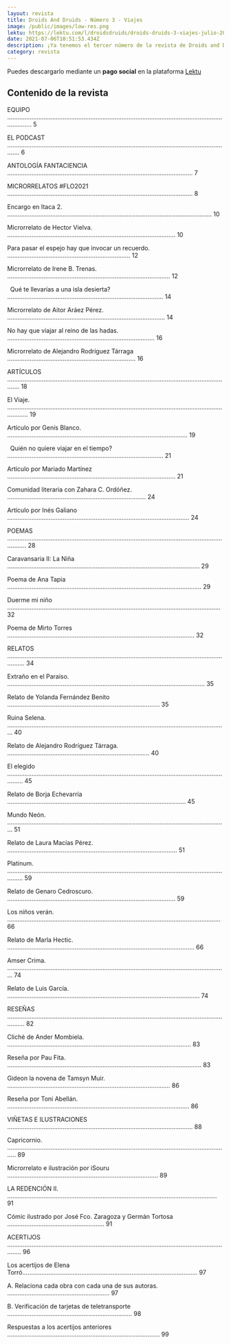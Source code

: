 ```yaml
---
layout: revista
title: Droids And Druids - Número 3 - Viajes
image: /public/images/low-res.png
lektu: https://lektu.com/l/droidsdruids/droids-druids-3-viajes-julio-2021/18173
date: 2021-07-06T10:51:53.434Z
description: ¡Ya tenemos el tercer número de la revista de Droids and Druids!
category: revista
---
```

Puedes descargarlo mediante un **pago social** en la plataforma [Lektu](https://lektu.com/l/droidsdruids/droids-druids-3-viajes-julio-2021/18173)

## Contenido de la revista

EQUIPO .......................................................................................................................................... 5

EL PODCAST ................................................................................................................................... 6

ANTOLOGÍA FANTACIENCIA ........................................................................................................... 7

MICRORRELATOS #FLO2021 ........................................................................................................... 8

Encargo en Itaca 2. ...................................................................................................................... 10

Microrrelato de Hector Vielva. ................................................................................................. 10

Para pasar el espejo hay que invocar un recuerdo. ....................................................................... 12

Microrrelato de Irene B. Trenas. .............................................................................................. 12

 Qué te llevarías a una isla desierta? .......................................................................................... 14

Microrrelato de Aitor Aráez Pérez. ........................................................................................... 14

No hay que viajar al reino de las hadas. ..................................................................................... 16

Microrrelato de Alejandro Rodríguez Tárraga .......................................................................... 16

ARTÍCULOS ................................................................................................................................... 18

El Viaje. ........................................................................................................................................ 19

Artículo por Genís Blanco. ........................................................................................................ 19

 Quién no quiere viajar en el tiempo? .......................................................................................... 21

Artículo por Mariado Martínez ................................................................................................. 21

Comunidad literaria con Zahara C. Ordóñez. ................................................................................ 24

Artículo por Inés Galiano ......................................................................................................... 24

POEMAS ....................................................................................................................................... 28

Caravansaria II: La Niña ............................................................................................................... 29

Poema de Ana Tapia ................................................................................................................ 29

Duerme mi niño ........................................................................................................................... 32

Poema de Mirto Torres ............................................................................................................ 32

RELATOS ...................................................................................................................................... 34

Extraño en el Paraíso. .................................................................................................................. 35

Relato de Yolanda Fernández Benito ........................................................................................ 35

Ruina Selena. ............................................................................................................................... 40

Relato de Alejandro Rodríguez Tárraga. .................................................................................. 40

El elegido ..................................................................................................................................... 45

Relato de Borja Echevarría ....................................................................................................... 45

Mundo Neón. ............................................................................................................................... 51

Relato de Laura Macías Pérez. .................................................................................................. 51

Platinum. ..................................................................................................................................... 59

Relato de Genaro Cedroscuro. ................................................................................................. 59

Los niños verán. ........................................................................................................................... 66

Relato de Marla Hectic. ............................................................................................................ 66

Amser Crima. ............................................................................................................................... 74

Relato de Luis García. ............................................................................................................... 74

RESEÑAS ...................................................................................................................................... 82

Cliché de Ander Mombiela. .......................................................................................................... 83

Reseña por Pau Fita. ................................................................................................................ 83

Gideon la novena de Tamsyn Muir. .............................................................................................. 86

Reseña por Toni Abellán. ......................................................................................................... 86

VIÑETAS E ILUSTRACIONES ........................................................................................................... 88

Capricornio. ................................................................................................................................. 89

Microrrelato e ilustración por iSouru ....................................................................................... 89

LA REDENCIÓN II. ......................................................................................................................... 91

Cómic ilustrado por José Fco. Zaragoza y Germán Tortosa ........................................................ 91

ACERTIJOS .................................................................................................................................... 96

Los acertijos de Elena Torró..................................................................................................... 97

A. Relaciona cada obra con cada una de sus autoras. ........................................................... 97

B. Verificación de tarjetas de teletransporte ........................................................................ 98

Respuestas a los acertijos anteriores ........................................................................................ 99